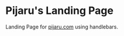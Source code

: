 # Pijaru's Landing Page

Landing Page for [pijaru.com](https://www.pijaru.com/ "Pijaru's Landing Page") using handlebars.

